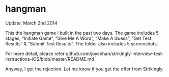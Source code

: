hangman
========
Update: March 2nd 2014

This the hangman game I built in the past two days.
The game includes 5 stages, “Initiate Game”, “Give Me A Word”, “Make A Guess”, “Get Test Results” & “Submit Test Results”.
The folder also includes 5 screenshots.


For more detail, please refer github.com/joycehan/strikingly-interview-test-instructions-iOS/blob/master/README.md

Anyway, I got the rejection. Let me know if you get the offer from Strikingly.
